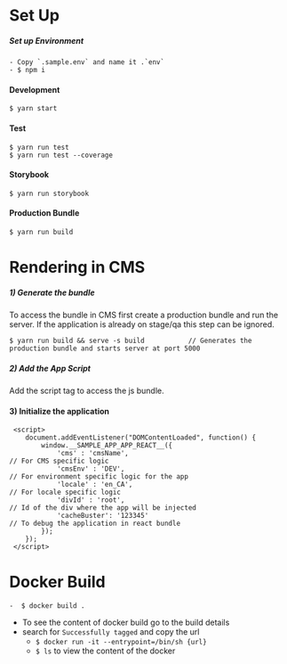 # Set Up
##### Set up Environment 
    - Copy `.sample.env` and name it .`env`
    - $ npm i

#### Development
    $ yarn start

#### Test
    $ yarn run test
    $ yarn run test --coverage
    
#### Storybook
    $ yarn run storybook
    
#### Production Bundle
    $ yarn run build
    
# Rendering in CMS

##### 1) Generate the bundle
To access the bundle in CMS first create a production bundle and run the server. If the application is already on stage/qa this step can be ignored.

    $ yarn run build && serve -s build           // Generates the production bundle and starts server at port 5000

##### 2) Add the App Script
Add the script tag to access the js bundle. 


#### 3) Initialize the application

     <script>
        document.addEventListener("DOMContentLoaded", function() {
            window.__SAMPLE_APP_APP_REACT__({                                            
                'cms' : 'cmsName',                                                            // For CMS specific logic
                'cmsEnv' : 'DEV',                                                            // For environment specific logic for the app
                'locale' : 'en_CA',                                                          // For locale specific logic 
                'divId' : 'root',                                                            // Id of the div where the app will be injected
                'cacheBuster': '123345'                                                      // To debug the application in react bundle
            });
        });
     </script>

# Docker Build
    -  $ docker build .
    
- To see the content of docker build go to the build details
- search for `Successfully tagged` and copy the url
    - `$ docker run -it --entrypoint=/bin/sh {url}`
    - `$ ls` to view the content of the docker
        